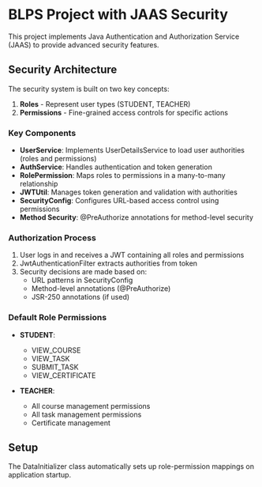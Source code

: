 # BLPS Project with JAAS Security

This project implements Java Authentication and Authorization Service (JAAS) to provide advanced security features.

## Security Architecture

The security system is built on two key concepts:

1. **Roles** - Represent user types (STUDENT, TEACHER)
2. **Permissions** - Fine-grained access controls for specific actions

### Key Components

- **UserService**: Implements UserDetailsService to load user authorities (roles and permissions)
- **AuthService**: Handles authentication and token generation
- **RolePermission**: Maps roles to permissions in a many-to-many relationship
- **JWTUtil**: Manages token generation and validation with authorities
- **SecurityConfig**: Configures URL-based access control using permissions
- **Method Security**: @PreAuthorize annotations for method-level security

### Authorization Process

1. User logs in and receives a JWT containing all roles and permissions
2. JwtAuthenticationFilter extracts authorities from token
3. Security decisions are made based on:
   - URL patterns in SecurityConfig
   - Method-level annotations (@PreAuthorize)
   - JSR-250 annotations (if used)

### Default Role Permissions

- **STUDENT**:
  - VIEW_COURSE
  - VIEW_TASK
  - SUBMIT_TASK
  - VIEW_CERTIFICATE

- **TEACHER**:
  - All course management permissions
  - All task management permissions
  - Certificate management

## Setup

The DataInitializer class automatically sets up role-permission mappings on application startup.
